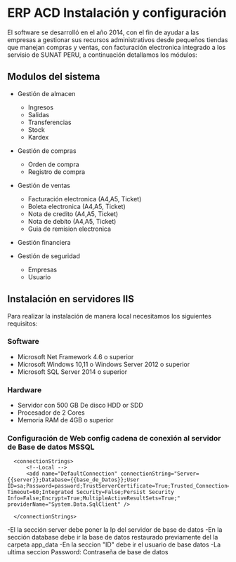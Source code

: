 # ERP ACD Instalación y configuración

El software se desarrolló  en el año 2014, con el fin de ayudar a las empresas a gestionar sus recursos administrativos desde pequeños tiendas que manejan compras y ventas, con facturación electronica integrado a los servisio de SUNAT PERU, a continuación detallamos los módulos: 

## Modulos del sistema
- Gestión de almacen
   - Ingresos
   - Salidas
   - Transferencias
   - Stock
   - Kardex
   
- Gestión de compras
  - Orden de compra
  - Registro de compra
- Gestión de ventas
  - Facturación electronica (A4,A5, Ticket)
  - Boleta electronica (A4,A5, Ticket)
  - Nota de credito (A4,A5, Ticket)
  - Nota de debíto (A4,A5, Ticket)
  - Guia de remision electronica
- Gestión financiera
- Gestión de seguridad
  - Empresas
  - Usuario


## Instalación en servidores IIS
Para realizar la instalación de manera local necesitamos los siguientes requisitos:

### Software
- Microsoft Net Framework 4.6 o superior
- Microsoft Windows 10,11 o Windows Server 2012 o superior
- Microsoft SQL Server 2014 o superior

### Hardware
- Servidor con 500 GB De disco HDD or SDD
- Procesador de 2 Cores
- Memoria RAM de 4GB o superior


### Configuración de Web config cadena de conexión al servidor de Base de datos MSSQL

```
  <connectionStrings>
	  <!--Local -->
	  <add name="DefaultConnection" connectionString="Server={{server}};Database={{base_de_Datos}};User ID=sa;Password=password;TrustServerCertificate=True;Trusted_Connection=False;Connection Timeout=60;Integrated Security=False;Persist Security Info=False;Encrypt=True;MultipleActiveResultSets=True;" providerName="System.Data.SqlClient" />
	
  </connectionStrings>
```

-El la sección server debe poner la Ip del servidor de base de datos
-En la sección database debe ir la base de datos restaurado previamente del la carpeta app_data
-En la seccion  "ID" debe ir el usuario de base datos
-La ultima seccion Password: Contraseña de base de datos

